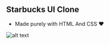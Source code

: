 ## Starbucks UI Clone
- Made purely with HTML And CSS ♥️


![alt text](https://github.com/PraveenKrGit/Starbucks-UI-clone/blob/abbf6850fafb0c525385a2af0ceb9c7453d4f8c9/img/starbucks_clone-screenshot.png)
